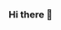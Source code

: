### Hi there 👋

<!--
**Umairajput/Umairajput** is a ✨ _special_ ✨ repository because its `README.md` (this file) appears on your GitHub profile.

Here are some ideas to get you started:

- 🔭 I’m currently working on HTML AND CSS
- 🌱 I’m currently learning something new and amazing
- 👯 I’m looking to collaborate on GITHUB
- 💬 Ask me about MERN
- 📫 How to reach me umairajput8@gmail.com
- 
